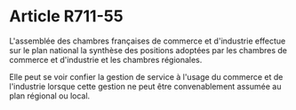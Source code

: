 # Article R711-55

L'assemblée des chambres françaises de commerce et d'industrie effectue sur le plan national la synthèse des positions adoptées par les chambres de commerce et d'industrie et les chambres régionales.

Elle peut se voir confier la gestion de service à l'usage du commerce et de l'industrie lorsque cette gestion ne peut être convenablement assumée au plan régional ou local.
